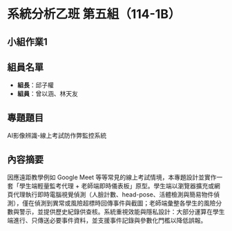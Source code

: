 # 系統分析乙班 第五組（114-1B）
## 小組作業1
## 組員名單
- **組長**：邱子權
- **組員**：曾以涵、林天友

## 專題題目
AI影像辨識-線上考試防作弊監控系統

## 內容摘要
因應遠距教學例如 Google Meet 等等常見的線上考試情境，本專題設計並實作一套「學生端輕量監考代理 + 老師端即時儀表板」原型。學生端以瀏覽器擴充或網頁代理執行即時電腦視覺偵測（人臉計數、head-pose、活體檢測與簡易物件偵測），僅在偵測到異常或風險超標時回傳事件與截圖；老師端彙整各學生的風險分數與警示，並提供歷史紀錄供查核。系統重視效能與隱私設計：大部分運算在學生端進行、只傳送必要事件資料，並支援事件記錄與參數化門檻以降低誤報。

